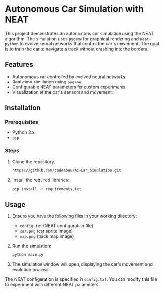 # Autonomous Car Simulation with NEAT

This project demonstrates an autonomous car simulation using the NEAT algorithm. The simulation uses `pygame` for graphical rendering and `neat-python` to evolve neural networks that control the car's movement. The goal is to train the car to navigate a track without crashing into the borders.

## Features

- Autonomous car controlled by evolved neural networks.
- Real-time simulation using `pygame`.
- Configurable NEAT parameters for custom experiments.
- Visualization of the car's sensors and movement.

## Installation

### Prerequisites

- Python 3.x
- `pip`

### Steps

1. Clone the repository.
   ```bash
   https://github.com/codeabuu/Ai-Car_Simulation.git
   ```

2. Install the required libraries:
    ```bash
    pip install -r requirements.txt
    ```
   
## Usage

1. Ensure you have the following files in your working directory:
    - `config.txt` (NEAT configuration file)
    - `car.png` (car sprite image)
    - `map.png` (track map image)

2. Run the simulation:

    ```bash
    python main.py
    ```

3. The simulation window will open, displaying the car's movement and evolution process.

The NEAT configuration is specified in `config.txt`. You can modify this file to experiment with different NEAT parameters.